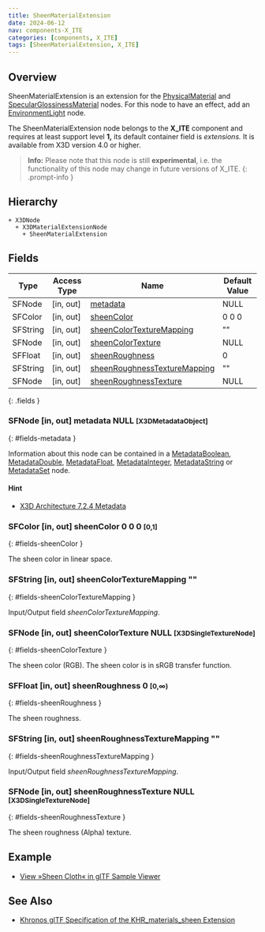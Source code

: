 ```yaml
---
title: SheenMaterialExtension
date: 2024-06-12
nav: components-X_ITE
categories: [components, X_ITE]
tags: [SheenMaterialExtension, X_ITE]
---
```

<style>
.post h3 {
   word-spacing: 0.2em;
}
</style>

## Overview

SheenMaterialExtension is an extension for the [PhysicalMaterial](../../shape/physicalmaterial/) and [SpecularGlossinessMaterial](../specularglossinessmaterial/) nodes. For this node to have an effect, add an [EnvironmentLight](../../lighting/environmentlight) node.

The SheenMaterialExtension node belongs to the **X_ITE** component and requires at least support level **1,** its default container field is *extensions.* It is available from X3D version 4.0 or higher.

>**Info:** Please note that this node is still **experimental**, i.e. the functionality of this node may change in future versions of X_ITE.
{: .prompt-info }

## Hierarchy

```
+ X3DNode
  + X3DMaterialExtensionNode
    + SheenMaterialExtension
```

## Fields

| Type | Access Type | Name | Default Value |
| ---- | ----------- | ---- | ------------- |
| SFNode | [in, out] | [metadata](#fields-metadata) | NULL  |
| SFColor | [in, out] | [sheenColor](#fields-sheenColor) | 0 0 0  |
| SFString | [in, out] | [sheenColorTextureMapping](#fields-sheenColorTextureMapping) | "" |
| SFNode | [in, out] | [sheenColorTexture](#fields-sheenColorTexture) | NULL  |
| SFFloat | [in, out] | [sheenRoughness](#fields-sheenRoughness) | 0  |
| SFString | [in, out] | [sheenRoughnessTextureMapping](#fields-sheenRoughnessTextureMapping) | "" |
| SFNode | [in, out] | [sheenRoughnessTexture](#fields-sheenRoughnessTexture) | NULL  |
{: .fields }

### SFNode [in, out] **metadata** NULL <small>[X3DMetadataObject]</small>
{: #fields-metadata }

Information about this node can be contained in a [MetadataBoolean](/x_ite/components/core/metadataboolean/), [MetadataDouble](/x_ite/components/core/metadatadouble/), [MetadataFloat](/x_ite/components/core/metadatafloat/), [MetadataInteger](/x_ite/components/core/metadatainteger/), [MetadataString](/x_ite/components/core/metadatastring/) or [MetadataSet](/x_ite/components/core/metadataset/) node.

#### Hint

- [X3D Architecture 7.2.4 Metadata](https://www.web3d.org/specifications/X3Dv4/ISO-IEC19775-1v4-IS/Part01/components/core.html#Metadata)

### SFColor [in, out] **sheenColor** 0 0 0 <small>[0,1]</small>
{: #fields-sheenColor }

The sheen color in linear space.

### SFString [in, out] **sheenColorTextureMapping** ""
{: #fields-sheenColorTextureMapping }

Input/Output field *sheenColorTextureMapping*.

### SFNode [in, out] **sheenColorTexture** NULL <small>[X3DSingleTextureNode]</small>
{: #fields-sheenColorTexture }

The sheen color (RGB). The sheen color is in sRGB transfer function.

### SFFloat [in, out] **sheenRoughness** 0 <small>[0,∞)</small>
{: #fields-sheenRoughness }

The sheen roughness.

### SFString [in, out] **sheenRoughnessTextureMapping** ""
{: #fields-sheenRoughnessTextureMapping }

Input/Output field *sheenRoughnessTextureMapping*.

### SFNode [in, out] **sheenRoughnessTexture** NULL <small>[X3DSingleTextureNode]</small>
{: #fields-sheenRoughnessTexture }

The sheen roughness (Alpha) texture.

## Example

- [View »Sheen Cloth« in glTF Sample Viewer](/x_ite/laboratory/gltf-sample-viewer/?url=SheenCloth)

## See Also

- [Khronos glTF Specification of the KHR_materials_sheen Extension](https://github.com/KhronosGroup/glTF/tree/main/extensions/2.0/Khronos/KHR_materials_sheen)
